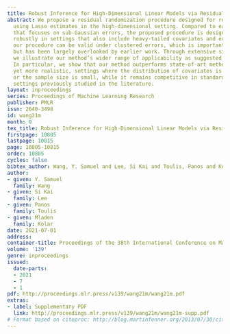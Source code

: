 ```yaml
---
title: Robust Inference for High-Dimensional Linear Models via Residual Randomization
abstract: We propose a residual randomization procedure designed for robust inference
  using Lasso estimates in the high-dimensional setting. Compared to earlier work
  that focuses on sub-Gaussian errors, the proposed procedure is designed to work
  robustly in settings that also include heavy-tailed covariates and errors. Moreover,
  our procedure can be valid under clustered errors, which is important in practice,
  but has been largely overlooked by earlier work. Through extensive simulations,
  we illustrate our method’s wider range of applicability as suggested by theory.
  In particular, we show that our method outperforms state-of-art methods in challenging,
  yet more realistic, settings where the distribution of covariates is heavy-tailed
  or the sample size is small, while it remains competitive in standard, “well behaved"
  settings previously studied in the literature.
layout: inproceedings
series: Proceedings of Machine Learning Research
publisher: PMLR
issn: 2640-3498
id: wang21m
month: 0
tex_title: Robust Inference for High-Dimensional Linear Models via Residual Randomization
firstpage: 10805
lastpage: 10815
page: 10805-10815
order: 10805
cycles: false
bibtex_author: Wang, Y. Samuel and Lee, Si Kai and Toulis, Panos and Kolar, Mladen
author:
- given: Y. Samuel
  family: Wang
- given: Si Kai
  family: Lee
- given: Panos
  family: Toulis
- given: Mladen
  family: Kolar
date: 2021-07-01
address:
container-title: Proceedings of the 38th International Conference on Machine Learning
volume: '139'
genre: inproceedings
issued:
  date-parts:
  - 2021
  - 7
  - 1
pdf: http://proceedings.mlr.press/v139/wang21m/wang21m.pdf
extras:
- label: Supplementary PDF
  link: http://proceedings.mlr.press/v139/wang21m/wang21m-supp.pdf
# Format based on citeproc: http://blog.martinfenner.org/2013/07/30/citeproc-yaml-for-bibliographies/
---
```

